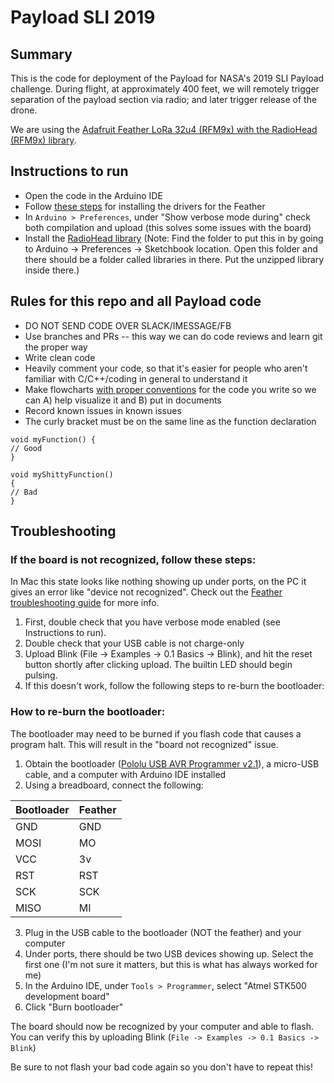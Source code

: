 # Payload SLI 2019

## Summary
This is the code for deployment of the Payload for NASA's 2019 SLI Payload challenge. During flight, at approximately 400 feet, we will remotely trigger separation of the payload section via radio; and later trigger release of the drone. 

We are using the [Adafruit Feather LoRa 32u4 (RFM9x) with the RadioHead (RFM9x) library](https://learn.adafruit.com/adafruit-feather-32u4-radio-with-lora-radio-module/using-the-rfm-9x-radio). 

## Instructions to run
* Open the code in the Arduino IDE
* Follow [these steps](https://learn.adafruit.com/adafruit-feather-32u4-radio-with-lora-radio-module/setup) for installing the drivers for the Feather
* In `Arduino > Preferences`, under "Show verbose mode during" check both compilation and upload (this solves some issues with the board)
* Install the [RadioHead library](https://learn.adafruit.com/adafruit-feather-32u4-radio-with-lora-radio-module/using-the-rfm-9x-radio) (Note: Find the folder to put this in by going to Arduino -> Preferences -> Sketchbook location. Open this folder and there should be a folder called libraries in there. Put the unzipped library inside there.)


## Rules for this repo and all Payload code
* DO NOT SEND CODE OVER SLACK/IMESSAGE/FB
* Use branches and PRs -- this way we can do code reviews and learn git the proper way
* Write clean code
* Heavily comment your code, so that it's easier for people who aren't familiar with C/C++/coding in general to understand it
* Make flowcharts [with proper conventions](https://en.wikibooks.org/wiki/Programming_Fundamentals/Flowcharts) for the code you write so we can A) help visualize it and B) put in documents
* Record known issues in known issues
* The curly bracket must be on the same line as the function declaration

```
void myFunction() {
// Good
} 

void myShittyFunction() 
{
// Bad
}
```

## Troubleshooting 
### If the board is not recognized, follow these steps:
In Mac this state looks like nothing showing up under ports, on the PC it gives an error like "device not recognized". Check out the [Feather troubleshooting guide](https://learn.adafruit.com/adafruit-feather-32u4-radio-with-lora-radio-module/faq) for more info. 

1. First, double check that you have verbose mode enabled (see Instructions to run). 
2. Double check that your USB cable is not charge-only
3. Upload Blink (File -> Examples -> 0.1 Basics -> Blink), and hit the reset button shortly after clicking upload. The builtin LED should begin pulsing. 
3. If this doesn't work, follow the following steps to re-burn the bootloader:

### How to re-burn the bootloader:
The bootloader may need to be burned if you flash code that causes a program halt. This will result in the "board not recognized" issue. 

1. Obtain the bootloader ([Pololu USB AVR Programmer v2.1](https://www.pololu.com/docs/0J67/3)), a micro-USB cable, and a computer with Arduino IDE installed
2. Using a breadboard, connect the following: 


| Bootloader | Feather |
|------------|---------|
| GND        | GND     |
| MOSI       | MO      |
| VCC        | 3v      |
| RST        | RST     |
| SCK        | SCK     |
| MISO       | MI      |

3. Plug in the USB cable to the bootloader (NOT the feather) and your computer
4. Under ports, there should be two USB devices showing up. Select the first one (I'm not sure it matters, but this is what has always worked for me)
4. In the Arduino IDE, under `Tools > Programmer`, select "Atmel STK500 development board"
5. Click "Burn bootloader"

The board should now be recognized by your computer and able to flash. You can verify this by uploading Blink (`File -> Examples -> 0.1 Basics -> Blink`)

Be sure to not flash your bad code again so you don't have to repeat this!
